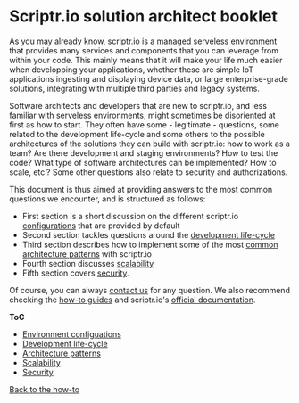 # Scriptr.io solution architect booklet

As you may already know, scriptr.io is a [managed serveless environment](../whatis/whatis_scriptr.md) that provides many services and components that you can leverage from within your code. This mainly means that it will make your life much easier when developping your applications, whether these are simple IoT applications ingesting and displaying device data, or large enterprise-grade solutions, integrating with multiple third parties and legacy systems.

Software architects and developers that are new to scriptr.io, and less familiar with serveless environments, might sometimes be disoriented at first as how to start. They often have some - legitimate - questions, some related to the development life-cycle and some others to the possible architectures of the solutions they can build with scriptr.io: how to work as a team? Are there development and staging environments? How to test the code? What type of software architectures can be implemented? How to scale, etc.? Some other questions also relate to security and authorizations.

This document is thus aimed at providing answers to the most common questions we encounter, and is structured as follows: 

- First section is a short discussion on the different scriptr.io [configurations](./environment_configurations.md) that are provided by default
- Second section tackles questions around the [development life-cycle](./development_life_cycle.md)
- Third section describes how to implement some of the most [common architecture patterns](./scriptr_solution_architect_document.md#architecture-patterns) with scriptr.io
- Fourth section discusses [scalability](./scriptr_solution_architect_document.md#scalability)
- Fifth section covers [security](./security).

Of course, you can always [contact us](mailto:support@scriptr.io) for any question. We also recommend checking the [how-to guides](https://github.com/scriptrdotio/howto/blob/master/README.md#how-to) and scriptr.io's [official documentation](https://www.scriptr.io/documentation).

**ToC**
- [Environment configuations](./environment_configurations.md) 
- [Development life-cycle](./development_life_cycle.md)
- [Architecture patterns](./architecture_patterns.md)
- [Scalability](./scalability.md)
- [Security](./security)

[Back to the how-to](../Readme.md)
